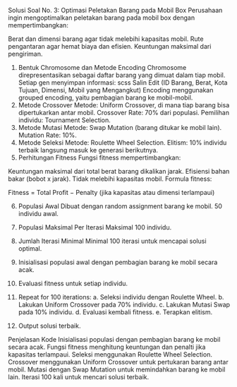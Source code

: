 Solusi Soal No. 3: Optimasi Peletakan Barang pada Mobil Box
Perusahaan ingin mengoptimalkan peletakan barang pada mobil box dengan mempertimbangkan:

Berat dan dimensi barang agar tidak melebihi kapasitas mobil.
Rute pengantaran agar hemat biaya dan efisien.
Keuntungan maksimal dari pengiriman.
1. Bentuk Chromosome dan Metode Encoding
Chromosome direpresentasikan sebagai daftar barang yang dimuat dalam tiap mobil.
Setiap gen menyimpan informasi:
scss
Salin
Edit
(ID Barang, Berat, Kota Tujuan, Dimensi, Mobil yang Mengangkut)
Encoding menggunakan grouped encoding, yaitu pembagian barang ke mobil-mobil.
2. Metode Crossover
Metode: Uniform Crossover, di mana tiap barang bisa dipertukarkan antar mobil.
Crossover Rate: 70% dari populasi.
Pemilihan individu: Tournament Selection.
3. Metode Mutasi
Metode: Swap Mutation (barang ditukar ke mobil lain).
Mutation Rate: 10%.
4. Metode Seleksi
Metode: Roulette Wheel Selection.
Elitism: 10% individu terbaik langsung masuk ke generasi berikutnya.
5. Perhitungan Fitness
Fungsi fitness mempertimbangkan:

Keuntungan maksimal dari total berat barang dikalikan jarak.
Efisiensi bahan bakar (bobot x jarak).
Tidak melebihi kapasitas mobil.
Formula fitness:

Fitness = Total Profit − Penalty (jika kapasitas atau dimensi terlampaui)

6. Populasi Awal
Dibuat dengan random assignment barang ke mobil.
50 individu awal.
7. Populasi Maksimal Per Iterasi
Maksimal 100 individu.
8. Jumlah Iterasi Minimal
Minimal 100 iterasi untuk mencapai solusi optimal.

1. Inisialisasi populasi awal dengan pembagian barang ke mobil secara acak.
2. Evaluasi fitness untuk setiap individu.
3. Repeat for 100 iterations:
    a. Seleksi individu dengan Roulette Wheel.
    b. Lakukan Uniform Crossover pada 70% individu.
    c. Lakukan Mutasi Swap pada 10% individu.
    d. Evaluasi kembali fitness.
    e. Terapkan elitism.
4. Output solusi terbaik.

Penjelasan Kode
Inisialisasi populasi dengan pembagian barang ke mobil secara acak.
Fungsi fitness menghitung keuntungan dan penalti jika kapasitas terlampaui.
Seleksi menggunakan Roulette Wheel Selection.
Crossover menggunakan Uniform Crossover untuk pertukaran barang antar mobil.
Mutasi dengan Swap Mutation untuk memindahkan barang ke mobil lain.
Iterasi 100 kali untuk mencari solusi terbaik.